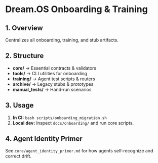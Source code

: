 # Dream.OS Onboarding & Training

## 1. Overview
Centralizes all onboarding, training, and stub artifacts.

## 2. Structure
- **core/** → Essential contracts & validators  
- **tools/** → CLI utilities for onboarding  
- **training/** → Agent test scripts & routers  
- **archive/** → Legacy stubs & prototypes  
- **manual_tests/** → Hand‑run scenarios

## 3. Usage
1. **In CI:** `bash scripts/onboarding_migration.sh`  
2. **Local dev:** Inspect `docs/onboarding/` and run core scripts.  

## 4. Agent Identity Primer
See `core/agent_identity_primer.md` for how agents self‑recognize and correct drift. 